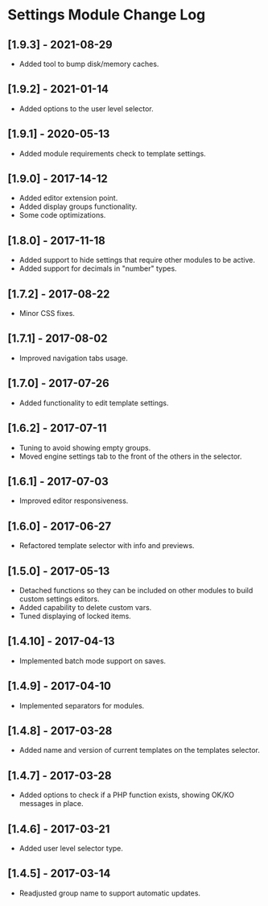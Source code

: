
# Settings Module Change Log

## [1.9.3] - 2021-08-29

- Added tool to bump disk/memory caches.

## [1.9.2] - 2021-01-14

- Added options to the user level selector.

## [1.9.1] - 2020-05-13

- Added module requirements check to template settings.

## [1.9.0] - 2017-14-12

- Added editor extension point.
- Added display groups functionality.
- Some code optimizations.

## [1.8.0] - 2017-11-18

- Added support to hide settings that require other modules to be active.
- Added support for decimals in "number" types.

## [1.7.2] - 2017-08-22

- Minor CSS fixes.

## [1.7.1] - 2017-08-02

- Improved navigation tabs usage.

## [1.7.0] - 2017-07-26

- Added functionality to edit template settings.

## [1.6.2] - 2017-07-11

- Tuning to avoid showing empty groups.
- Moved engine settings tab to the front of the others in the selector.

## [1.6.1] - 2017-07-03

- Improved editor responsiveness.

## [1.6.0] - 2017-06-27

- Refactored template selector with info and previews.

## [1.5.0] - 2017-05-13

- Detached functions so they can be included on other modules to build custom settings editors.
- Added capability to delete custom vars.
- Tuned displaying of locked items.

## [1.4.10] - 2017-04-13

- Implemented batch mode support on saves.

## [1.4.9] - 2017-04-10

- Implemented separators for modules.

## [1.4.8] - 2017-03-28

- Added name and version of current templates on the templates selector.

## [1.4.7] - 2017-03-28

- Added options to check if a PHP function exists, showing OK/KO messages in place.

## [1.4.6] - 2017-03-21

- Added user level selector type.

## [1.4.5] - 2017-03-14

- Readjusted group name to support automatic updates.
